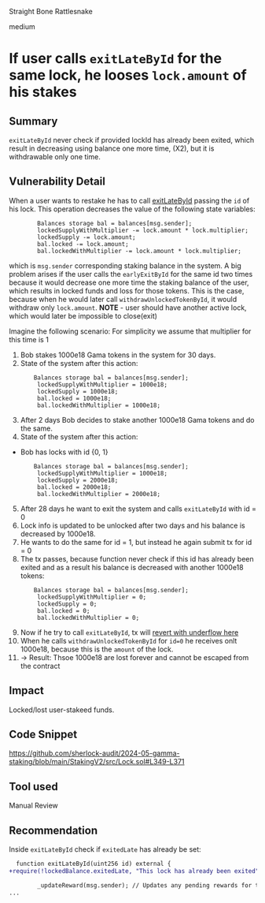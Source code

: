 Straight Bone Rattlesnake

medium

# If user calls `exitLateById` for the same lock, he looses `lock.amount` of his stakes

## Summary
`exitLateById` never check if provided lockId has already been exited, which result in decreasing using balance one more time, (X2), but it is withdrawable only one time.
## Vulnerability Detail

When a user wants to restake he has to call [exitLateById](https://github.com/sherlock-audit/2024-05-gamma-staking/blob/main/StakingV2/src/Lock.sol#L349) passing the `id` of his lock. This operation decreases the value of the following state variables:
```solidity
        Balances storage bal = balances[msg.sender];
        lockedSupplyWithMultiplier -= lock.amount * lock.multiplier;
        lockedSupply -= lock.amount;
        bal.locked -= lock.amount;
        bal.lockedWithMultiplier -= lock.amount * lock.multiplier;
```
which is `msg.sender` corresponding staking balance in the system. A big problem arises if the user calls the `earlyExitById` for the same id two times because it would decrease one more time the staking balance of the user, which results in locked funds and loss for those tokens. This is the case, because when he would later call `withdrawUnlockedTokenById`, it would withdraw only `lock.amount`.
**NOTE** - user should have another active lock, which would later be impossible to  close(exit)


Imagine the following scenario:
For simplicity we assume that multiplier for this time is 1
1. Bob stakes 1000e18 Gama tokens in the system for 30 days.
2. State of the system after this action:
```solidity
       Balances storage bal = balances[msg.sender];
        lockedSupplyWithMultiplier = 1000e18;
        lockedSupply = 1000e18;
        bal.locked = 1000e18;
        bal.lockedWithMultiplier = 1000e18;
```
3. After 2 days Bob decides to stake another 1000e18 Gama tokens and do the same. 
4. State of the system after this action:
- Bob has locks with id {0, 1}
```solidity
       Balances storage bal = balances[msg.sender];
        lockedSupplyWithMultiplier = 1000e18;
        lockedSupply = 2000e18;
        bal.locked = 2000e18;
        bal.lockedWithMultiplier = 2000e18;
```
5. After 28 days he want to exit the system and calls `exitLateById` with id = 0 
6. Lock info is updated to be unlocked after two days and his balance is decreased by 1000e18.
7. He wants to do the same for id = 1, but instead he again submit tx for id = 0
8. The tx passes, because function never check if this id has already been exited and as a result his balance is decreased with another 1000e18 tokens:
```solidity
       Balances storage bal = balances[msg.sender];
        lockedSupplyWithMultiplier = 0;
        lockedSupply = 0;
        bal.locked = 0;
        bal.lockedWithMultiplier = 0;

```
9. Now if he try to call `exitLateById`, tx will [revert with underflow here](https://github.com/sherlock-audit/2024-05-gamma-staking/blob/main/StakingV2/src/Lock.sol#L363-L364)
10. When he calls `withdrawUnlockedTokenById` for `id=0` he receives onlt 1000e18, because this is the `amount` of the lock.
11. -> Result: Thsoe 1000e18 are lost forever and cannot be escaped from the contract

## Impact
Locked/lost user-stakeed funds.
## Code Snippet
https://github.com/sherlock-audit/2024-05-gamma-staking/blob/main/StakingV2/src/Lock.sol#L349-L371
## Tool used

Manual Review

## Recommendation

Inside `exitLateById` check if `exitedLate` has already be set:
```diff
  function exitLateById(uint256 id) external {
+require(!lockedBalance.exitedLate, "This lock has already been exited");

        _updateReward(msg.sender); // Updates any pending rewards for the caller before proceeding.
...

```